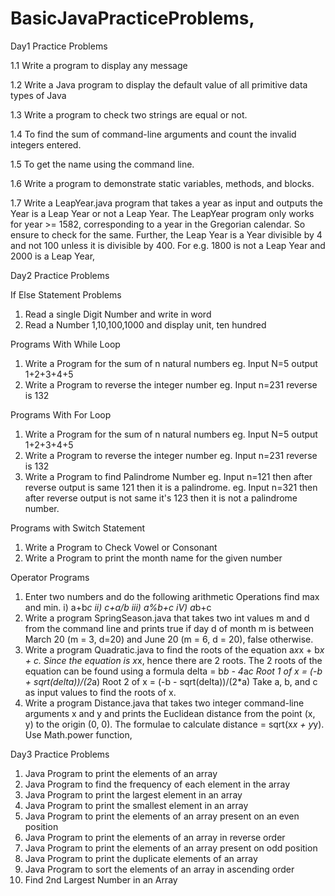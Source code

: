 # BasicJavaPracticeProblems,

Day1 Practice Problems

1.1 Write a program to display any message

1.2 Write a Java program to display the default value of all primitive data types of Java

1.3 Write a program to check two strings are equal or not. 

1.4 To find the sum of command-line arguments and count the invalid integers entered.

1.5 To get the name using the command line.

1.6 Write a program to demonstrate static variables, methods, and blocks.

1.7 Write a LeapYear.java program that takes a year as input and outputs the Year is a Leap Year or not a Leap Year.
The LeapYear program only works for year >= 1582, corresponding to a year in the Gregorian calendar. So ensure to check for the same. Further, the Leap Year is a Year divisible by 4 and not 100 unless it is divisible by 400. For e.g. 1800 is not a Leap Year and 2000 is a Leap Year, 

Day2 Practice Problems 

If Else Statement Problems
1. Read a single Digit Number and write in word
2. Read a Number 1,10,100,1000 and display unit, ten hundred

Programs With While Loop
1. Write a Program for the sum of n natural numbers eg. Input N=5 output 1+2+3+4+5
2. Write a Program to reverse the integer number eg. Input n=231 reverse is 132

Programs With For Loop
1. Write a Program for the sum of n natural numbers eg. Input N=5 output 1+2+3+4+5
2. Write a Program to reverse the integer number eg. Input n=231 reverse is 132
3. Write a Program to find Palindrome Number
eg. Input n=121 then after reverse output is same 121 then it is a palindrome.
eg. Input n=321 then after reverse output is not same it's 123 then it is not a palindrome number.

Programs with Switch Statement
1. Write a Program to Check Vowel or Consonant
2. Write a Program to print the month name for the given number

Operator Programs
1. Enter two numbers and do the following arithmetic Operations find max and min.
i) a+b*c ii) c+a/b
iii) a%b+c iV) a*b+c
2. Write a program SpringSeason.java that takes two int values m and d from the command line and prints true if day d of month m is between March 20 (m = 3, d=20) and June 20 (m = 6, d = 20), false otherwise.
3. Write a program Quadratic.java to find the roots of the equation a*x*x + b*x + c.
Since the equation is x*x, hence there are 2 roots. The 2 roots of the equation can be found using a formula delta = b*b - 4*a*c
Root 1 of x = (-b + sqrt(delta))/(2*a)
Root 2 of x = (-b - sqrt(delta))/(2*a)
Take a, b, and c as input values to find the roots of x.
4. Write a program Distance.java that takes two integer command-line arguments x and y and prints the Euclidean distance from the point (x, y) to the origin (0, 0). The formulae to calculate distance = sqrt(x*x + y*y). Use Math.power function, 

Day3 Practice Problems 

1) Java Program to print the elements of an array
2) Java Program to find the frequency of each element in the array
3) Java Program to print the largest element in an array
4) Java Program to print the smallest element in an array
5) Java Program to print the elements of an array present on an even position
6) Java Program to print the elements of an array in reverse order
7) Java Program to print the elements of an array present on odd position
8) Java Program to print the duplicate elements of an array
9) Java Program to sort the elements of an array in ascending order  
10) Find 2nd Largest Number in an Array


